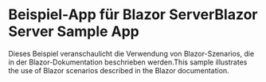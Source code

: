 # <a name="blazor-server-sample-app"></a><span data-ttu-id="17d54-101">Beispiel-App für Blazor Server</span><span class="sxs-lookup"><span data-stu-id="17d54-101">Blazor Server Sample App</span></span>

<span data-ttu-id="17d54-102">Dieses Beispiel veranschaulicht die Verwendung von Blazor-Szenarios, die in der Blazor-Dokumentation beschrieben werden.</span><span class="sxs-lookup"><span data-stu-id="17d54-102">This sample illustrates the use of Blazor scenarios described in the Blazor documentation.</span></span>
